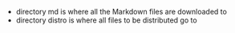 * directory md is where all the Markdown files are downloaded to
* directory distro is where all files to be distributed go to
